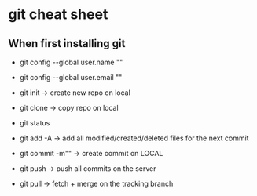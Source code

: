 # git cheat sheet

## When first installing git
 * git config --global user.name "<user-name>"
 * git config --global user.email "<email>"

 * git init -> create new repo on local
 * git clone <repo-url> -> copy repo on local
 * git status
 * git add -A -> add all modified/created/deleted files for the next commit
 * git commit -m"<commit-message>" -> create commit on LOCAL
 * git push -> push all commits on the server
 * git pull -> fetch + merge on the tracking branch
